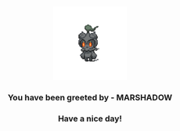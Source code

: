 <p align="center">
            <img src="https://raw.githubusercontent.com/PokeAPI/sprites/master/sprites/pokemon/802.png" width="150" height="150">
          </p>
          <h3 align="center">You have been greeted by - <b>MARSHADOW</b></h3>
          <h3 align="center">Have a nice day!</h3>
